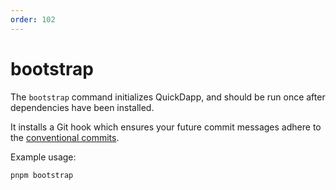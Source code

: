 ```yaml
---
order: 102
---
```


# bootstrap

The `bootstrap` command initializes QuickDapp, and should be run once after dependencies have been installed.

It installs a Git hook which ensures your future commit messages adhere to the [conventional commits](https://github.com/conventional-changelog/commitlint).

Example usage:

```shell
pnpm bootstrap
```
